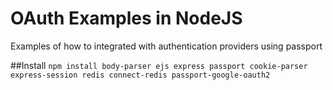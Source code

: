 # OAuth Examples in NodeJS
Examples of how to integrated with authentication providers using passport

##Install
`npm install body-parser ejs express passport cookie-parser express-session redis connect-redis passport-google-oauth2`
